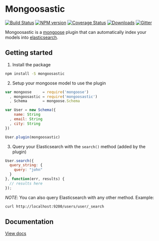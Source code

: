 # Mongoosastic
[![Build Status](https://travis-ci.org/mongoosastic/mongoosastic.svg?branch=master)](https://travis-ci.org/mongoosastic/mongoosastic)
[![NPM version](https://img.shields.io/npm/v/mongoosastic.svg)](https://www.npmjs.com/package/mongoosastic)
[![Coverage Status](https://coveralls.io/repos/mongoosastic/mongoosastic/badge.svg?branch=master&service=github)](https://coveralls.io/github/mongoosastic/mongoosastic?branch=master)
[![Downloads](https://img.shields.io/npm/dm/mongoosastic.svg)](https://www.npmjs.com/package/mongoosastic)
[![Gitter](https://badges.gitter.im/Join%20Chat.svg)](https://gitter.im/mongoosastic/mongoosastic?utm_source=badge&utm_medium=badge&utm_campaign=pr-badge)

Mongoosastic is a [mongoose](http://mongoosejs.com/) plugin that can automatically index your models into [elasticsearch](https://www.elastic.co/).


## Getting started

1. Install the package

```bash
npm install -S mongoosastic
```

2. Setup your mongoose model to use the plugin

```javascript
var mongoose     = require('mongoose')
  , mongoosastic = require('mongoosastic')
  , Schema       = mongoose.Schema

var User = new Schema({
    name: String
  , email: String
  , city: String
})

User.plugin(mongoosastic)
```

3. Query your Elasticsearch with the `search()` method (added by the plugin)

```javascript
User.search({
  query_string: {
    query: "john"
  }
}, function(err, results) {
  // results here
});

```

*NOTE*: You can also query Elasticsearch with any other method. Example: 

```bash
curl http://localhost:9200/users/user/_search
```

## Documentation

[View docs](docs/README.md)



